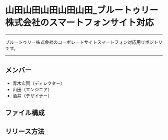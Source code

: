 # 山田山田山田山田山田_ブルートゥリー株式会社のスマートフォンサイト対応
***
ブルートゥリー株式会社のコーポレートサイトスマートフォン対応用リポジトリです。

---

## メンバー
* 青木宏賢（ディレクター）
* 山田（エンジニア）
* 酒井（デザイナー）

## ファイル構成

## リリース方法
